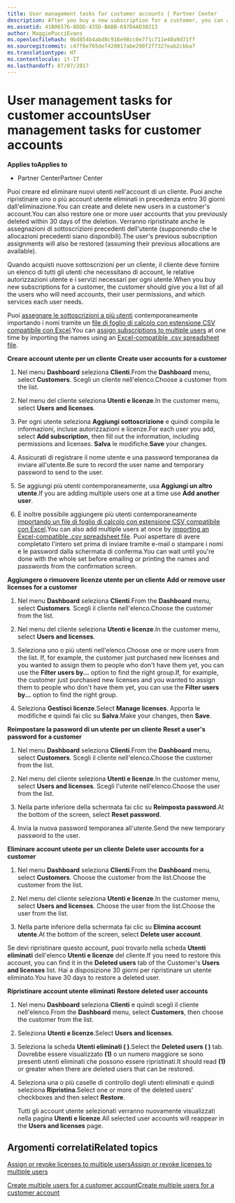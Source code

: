 ```yaml
---
title: User management tasks for customer accounts | Partner Center
description: After you buy a new subscription for a customer, you can assign licenses to specific users.
ms.assetid: 41B06576-8DDD-435D-BABB-697D4AD30213
author: MaggiePucciEvans
ms.openlocfilehash: 9bd854b4abd8c916e98cc0e771c711e40a9d71ff
ms.sourcegitcommit: c47f8e765def420017abe290f2f7327eab2cbba7
ms.translationtype: HT
ms.contentlocale: it-IT
ms.lasthandoff: 07/07/2017
---
```

# <a name="user-management-tasks-for-customer-accounts"></a><span data-ttu-id="2bdf3-103">User management tasks for customer accounts</span><span class="sxs-lookup"><span data-stu-id="2bdf3-103">User management tasks for customer accounts</span></span>

**<span data-ttu-id="2bdf3-104">Applies to</span><span class="sxs-lookup"><span data-stu-id="2bdf3-104">Applies to</span></span>**

-  <span data-ttu-id="2bdf3-105">Partner Center</span><span class="sxs-lookup"><span data-stu-id="2bdf3-105">Partner Center</span></span>



<span data-ttu-id="2bdf3-106">Puoi creare ed eliminare nuovi utenti nell'account di un cliente. Puoi anche ripristinare uno o più account utente eliminati in precedenza entro 30 giorni dall'eliminazione.</span><span class="sxs-lookup"><span data-stu-id="2bdf3-106">You can create and delete new users in a customer's account.You can also restore one or more user accounts that you previously deleted within 30 days of the deletion.</span></span> <span data-ttu-id="2bdf3-107">Verranno ripristinate anche le assegnazioni di sottoscrizioni precedenti dell'utente (supponendo che le allocazioni precedenti siano disponibili).</span><span class="sxs-lookup"><span data-stu-id="2bdf3-107">The user's previous subscription assignments will also be restored (assuming their previous allocations are available).</span></span>

<span data-ttu-id="2bdf3-108">Quando acquisti nuove sottoscrizioni per un cliente, il cliente deve fornire un elenco di tutti gli utenti che necessitano di account, le relative autorizzazioni utente e i servizi necessari per ogni utente.</span><span class="sxs-lookup"><span data-stu-id="2bdf3-108">When you buy new subscriptions for a customer,  the customer should give you a list of all the users who will need accounts, their user permissions, and which services each user needs.</span></span>  

<span data-ttu-id="2bdf3-109">Puoi [assegnare le sottoscrizioni a più utenti](bulk-license-provisioning-for-multiple-users.md) contemporaneamente importando i nomi tramite un [file di foglio di calcolo con estensione CSV compatibile con Excel](adding-multiple-users-to-a-customer-account.md).</span><span class="sxs-lookup"><span data-stu-id="2bdf3-109">You can [assign subscriptions to multiple users](bulk-license-provisioning-for-multiple-users.md) at one time by importing the names using an [Excel-compatible .csv spreadsheet file](adding-multiple-users-to-a-customer-account.md).</span></span>

<span data-ttu-id="2bdf3-110"><a href="" id="createuseraccounts"></a>
**Creare account utente per un cliente**</span><span class="sxs-lookup"><span data-stu-id="2bdf3-110"><a href="" id="createuseraccounts"></a>
**Create user accounts for a customer**</span></span>

1.  <span data-ttu-id="2bdf3-111">Nel menu **Dashboard** seleziona **Clienti**.</span><span class="sxs-lookup"><span data-stu-id="2bdf3-111">From the **Dashboard** menu, select **Customers**.</span></span> <span data-ttu-id="2bdf3-112">Scegli un cliente nell'elenco.</span><span class="sxs-lookup"><span data-stu-id="2bdf3-112">Choose a customer from the list.</span></span>

2.  <span data-ttu-id="2bdf3-113">Nel menu del cliente seleziona **Utenti e licenze**.</span><span class="sxs-lookup"><span data-stu-id="2bdf3-113">In the customer menu, select **Users and licenses**.</span></span>

3.  <span data-ttu-id="2bdf3-114">Per ogni utente seleziona **Aggiungi sottoscrizione** e quindi compila le informazioni, incluse autorizzazioni e licenze.</span><span class="sxs-lookup"><span data-stu-id="2bdf3-114">For each user you add, select **Add subscription**, then fill out the information, including permissions and licenses.</span></span> <span data-ttu-id="2bdf3-115">**Salva** le modifiche.</span><span class="sxs-lookup"><span data-stu-id="2bdf3-115">**Save** your changes.</span></span>

4.  <span data-ttu-id="2bdf3-116">Assicurati di registrare il nome utente e una password temporanea da inviare all'utente.</span><span class="sxs-lookup"><span data-stu-id="2bdf3-116">Be sure to record the user name and temporary password to send to the user.</span></span> 

5.  <span data-ttu-id="2bdf3-117">Se aggiungi più utenti contemporaneamente, usa **Aggiungi un altro utente**.</span><span class="sxs-lookup"><span data-stu-id="2bdf3-117">If you are adding multiple users one at a time use **Add another user**.</span></span> 

6. <span data-ttu-id="2bdf3-118">È inoltre possibile aggiungere più utenti contemporaneamente [importando un file di foglio di calcolo con estensione CSV compatibile con Excel](adding-multiple-users-to-a-customer-account.md).</span><span class="sxs-lookup"><span data-stu-id="2bdf3-118">You can also add multiple users at once by [importing an Excel-compatible .csv spreadsheet file](adding-multiple-users-to-a-customer-account.md).</span></span> <span data-ttu-id="2bdf3-119">Puoi aspettare di avere completato l'intero set prima di inviare tramite e-mail o stampare i nomi e le password dalla schermata di conferma.</span><span class="sxs-lookup"><span data-stu-id="2bdf3-119">You can wait until you're done with the whole set before emailing or printing the names and passwords from the confirmation screen.</span></span>

<span data-ttu-id="2bdf3-120"><a href="" id="userlicensing"></a>
**Aggiungere o rimuovere licenze utente per un cliente**</span><span class="sxs-lookup"><span data-stu-id="2bdf3-120"><a href="" id="userlicensing"></a>
**Add or remove user licenses for a customer**</span></span>

1.  <span data-ttu-id="2bdf3-121">Nel menu **Dashboard** seleziona **Clienti**.</span><span class="sxs-lookup"><span data-stu-id="2bdf3-121">From the **Dashboard** menu, select **Customers**.</span></span> <span data-ttu-id="2bdf3-122">Scegli il cliente nell'elenco.</span><span class="sxs-lookup"><span data-stu-id="2bdf3-122">Choose the customer from the list.</span></span>

2.  <span data-ttu-id="2bdf3-123">Nel menu del cliente seleziona **Utenti e licenze**.</span><span class="sxs-lookup"><span data-stu-id="2bdf3-123">In the customer menu, select **Users and licenses**.</span></span>

3.  <span data-ttu-id="2bdf3-124">Seleziona uno o più utenti nell'elenco.</span><span class="sxs-lookup"><span data-stu-id="2bdf3-124">Choose one or more users from the list.</span></span> <span data-ttu-id="2bdf3-125">If, for example, the customer just purchased new licenses and you wanted to assign them to people who don't have them yet, you can use the **Filter users by...** option to find the right group.</span><span class="sxs-lookup"><span data-stu-id="2bdf3-125">If, for example, the customer just purchased new licenses and you wanted to assign them to people who don't have them yet, you can use the **Filter users by...** option to find the right group.</span></span>

4.  <span data-ttu-id="2bdf3-126">Seleziona **Gestisci licenze**.</span><span class="sxs-lookup"><span data-stu-id="2bdf3-126">Select **Manage licenses**.</span></span> <span data-ttu-id="2bdf3-127">Apporta le modifiche e quindi fai clic su **Salva**.</span><span class="sxs-lookup"><span data-stu-id="2bdf3-127">Make your changes, then **Save**.</span></span>

<span data-ttu-id="2bdf3-128"><a href="" id="resetpassword"></a>
**Reimpostare la password di un utente per un cliente**</span><span class="sxs-lookup"><span data-stu-id="2bdf3-128"><a href="" id="resetpassword"></a>
**Reset a user's password for a customer**</span></span>

1.  <span data-ttu-id="2bdf3-129">Nel menu **Dashboard** seleziona **Clienti**.</span><span class="sxs-lookup"><span data-stu-id="2bdf3-129">From the **Dashboard** menu, select **Customers**.</span></span> <span data-ttu-id="2bdf3-130">Scegli il cliente nell'elenco.</span><span class="sxs-lookup"><span data-stu-id="2bdf3-130">Choose the customer from the list.</span></span>

2.  <span data-ttu-id="2bdf3-131">Nel menu del cliente seleziona **Utenti e licenze**.</span><span class="sxs-lookup"><span data-stu-id="2bdf3-131">In the customer menu, select **Users and licenses**.</span></span> <span data-ttu-id="2bdf3-132">Scegli l'utente nell'elenco.</span><span class="sxs-lookup"><span data-stu-id="2bdf3-132">Choose the user from the list.</span></span>

3.  <span data-ttu-id="2bdf3-133">Nella parte inferiore della schermata fai clic su **Reimposta password**.</span><span class="sxs-lookup"><span data-stu-id="2bdf3-133">At the bottom of the screen, select **Reset password**.</span></span> 

4.  <span data-ttu-id="2bdf3-134">Invia la nuova password temporanea all'utente.</span><span class="sxs-lookup"><span data-stu-id="2bdf3-134">Send the new temporary password to the user.</span></span>

<span data-ttu-id="2bdf3-135"><a href="" id="deleteuseraccounts"></a>
**Eliminare account utente per un cliente**</span><span class="sxs-lookup"><span data-stu-id="2bdf3-135"><a href="" id="deleteuseraccounts"></a>
**Delete user accounts for a customer**</span></span>

1.  <span data-ttu-id="2bdf3-136">Nel menu **Dashboard** seleziona **Clienti**.</span><span class="sxs-lookup"><span data-stu-id="2bdf3-136">From the **Dashboard** menu, select **Customers**.</span></span> <span data-ttu-id="2bdf3-137">Choose the customer from the list.</span><span class="sxs-lookup"><span data-stu-id="2bdf3-137">Choose the customer from the list.</span></span>

2.  <span data-ttu-id="2bdf3-138">Nel menu del cliente seleziona **Utenti e licenze**.</span><span class="sxs-lookup"><span data-stu-id="2bdf3-138">In the customer menu, select **Users and licenses**.</span></span> <span data-ttu-id="2bdf3-139">Choose the user from the list.</span><span class="sxs-lookup"><span data-stu-id="2bdf3-139">Choose the user from the list.</span></span>

3.  <span data-ttu-id="2bdf3-140">Nella parte inferiore della schermata fai clic su **Elimina account utente**.</span><span class="sxs-lookup"><span data-stu-id="2bdf3-140">At the bottom of the screen, select **Delete user account**.</span></span>

<span data-ttu-id="2bdf3-141">Se devi ripristinare questo account, puoi trovarlo nella scheda **Utenti eliminati** dell'elenco **Utenti e licenze** del cliente.</span><span class="sxs-lookup"><span data-stu-id="2bdf3-141">If you need to restore this account, you can find it in the **Deleted users** tab of the Customer's **Users and licenses** list.</span></span> <span data-ttu-id="2bdf3-142">Hai a disposizione 30 giorni per ripristinare un utente eliminato.</span><span class="sxs-lookup"><span data-stu-id="2bdf3-142">You have 30 days to restore a deleted user.</span></span>

<span data-ttu-id="2bdf3-143"><a href="" id="restoreuseraccounts"></a>
**Ripristinare account utente eliminati**</span><span class="sxs-lookup"><span data-stu-id="2bdf3-143"><a href="" id="restoreuseraccounts"></a>
**Restore deleted user accounts**</span></span>

1.  <span data-ttu-id="2bdf3-144">Nel menu **Dashboard** seleziona **Clienti** e quindi scegli il cliente nell'elenco.</span><span class="sxs-lookup"><span data-stu-id="2bdf3-144">From the **Dashboard** menu, select **Customers**, then choose the customer from the list.</span></span>

2.  <span data-ttu-id="2bdf3-145">Seleziona **Utenti e licenze**.</span><span class="sxs-lookup"><span data-stu-id="2bdf3-145">Select **Users and licenses**.</span></span>

3.  <span data-ttu-id="2bdf3-146">Seleziona la scheda **Utenti eliminati ( )**.</span><span class="sxs-lookup"><span data-stu-id="2bdf3-146">Select the **Deleted users ( )** tab.</span></span> <span data-ttu-id="2bdf3-147">Dovrebbe essere visualizzato **(1)** o un numero maggiore se sono presenti utenti eliminati che possono essere ripristinati.</span><span class="sxs-lookup"><span data-stu-id="2bdf3-147">It should read **(1)** or greater when there are deleted users that can be restored.</span></span>

4.  <span data-ttu-id="2bdf3-148">Seleziona una o più caselle di controllo degli utenti eliminati e quindi seleziona **Ripristina**.</span><span class="sxs-lookup"><span data-stu-id="2bdf3-148">Select one or more of the deleted users' checkboxes and then select **Restore**.</span></span>

    <span data-ttu-id="2bdf3-149">Tutti gli account utente selezionati verranno nuovamente visualizzati nella pagina **Utenti e licenze**.</span><span class="sxs-lookup"><span data-stu-id="2bdf3-149">All selected user accounts will reappear in the **Users and licenses** page.</span></span>

## <a name="related-topics"></a><span data-ttu-id="2bdf3-150">Argomenti correlati</span><span class="sxs-lookup"><span data-stu-id="2bdf3-150">Related topics</span></span>


[<span data-ttu-id="2bdf3-151">Assign or revoke licenses to multiple users</span><span class="sxs-lookup"><span data-stu-id="2bdf3-151">Assign or revoke licenses to multiple users</span></span>](bulk-license-provisioning-for-multiple-users.md)

[<span data-ttu-id="2bdf3-152">Create multiple users for a customer account</span><span class="sxs-lookup"><span data-stu-id="2bdf3-152">Create multiple users for a customer account</span></span>](adding-multiple-users-to-a-customer-account.md)

 

 



